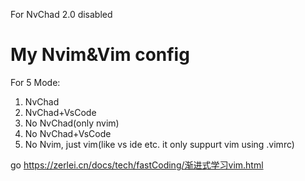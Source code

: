 For NvChad 2.0 disabled

# My Nvim&Vim config

For 5 Mode:

1. NvChad
2. NvChad+VsCode
3. No NvChad(only nvim)
4. No NvChad+VsCode
5. No Nvim, just vim(like vs ide etc. it only suppurt vim using .vimrc)


go https://zerlei.cn/docs/tech/fastCoding/渐进式学习vim.html
